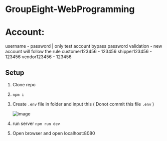 # GroupEight-WebProgramming

# Account:
username - password | only test account bypass password validation - new account will follow the rule
customer123456 - 123456
shipper123456 - 123456
vendor123456 - 123456

## Setup
1. Clone repo
3. `npm i`
4. Create `.env` file in folder and input this ( Donot commit this file `.env` )

   ![image](https://github.com/tuananh131001/GroupEight-WebProgramming/assets/67695658/1b10cfe4-fd25-4217-ba50-04817ba4f9e1)

5. run server `npm run dev`
6. Open browser and open localhost:8080 

